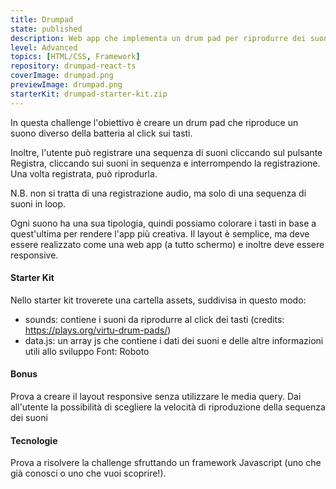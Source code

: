 ```yaml
---
title: Drumpad
state: published
description: Web app che implementa un drum pad per riprodurre dei suoni, registrare una sequenza e riprodurla.
level: Advanced
topics: [HTML/CSS, Framework]
repository: drumpad-react-ts
coverImage: drumpad.png
previewImage: drumpad.png
starterKit: drumpad-starter-kit.zip
---
```

In questa challenge l'obiettivo è creare un drum pad che riproduce un suono diverso della batteria al click sui tasti.

Inoltre, l'utente può registrare una sequenza di suoni cliccando sul pulsante Registra, cliccando sui suoni in sequenza e interrompendo la registrazione. Una volta registrata, può riprodurla.

N.B. non si tratta di una registrazione audio, ma solo di una sequenza di suoni in loop.

Ogni suono ha una sua tipologia, quindi possiamo colorare i tasti in base a quest'ultima per rendere l'app più creativa.
Il layout è semplice, ma deve essere realizzato come una web app (a tutto schermo) e inoltre deve essere responsive.

#### Starter Kit
Nello starter kit troverete una cartella assets, suddivisa in questo modo:
- sounds: contiene i suoni da riprodurre al click dei tasti (credits: https://plays.org/virtu-drum-pads/)
- data.js: un array js che contiene i dati dei suoni e delle altre informazioni utili allo sviluppo
Font: Roboto

#### Bonus
Prova a creare il layout responsive senza utilizzare le media query. Dai all'utente la possibilità di scegliere la velocità di riproduzione della sequenza dei suoni

#### Tecnologie
Prova a risolvere la challenge sfruttando un framework Javascript (uno che già conosci o uno che vuoi scoprire!).